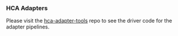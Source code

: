 ### HCA Adapters

Please visit the [hca-adapter-tools](https://github.com/broadinstitute/hca-adapter-tools) repo to see the driver code for the adapter pipelines.